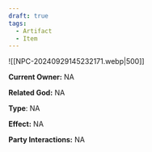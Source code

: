 ```yaml
---
draft: true
tags:
  - Artifact
  - Item
---
```

![[NPC-20240929145232171.webp|500]]

**Current Owner:** NA

**Related God:** NA

**Type**: NA

**Effect:** NA

**Party Interactions:** NA
